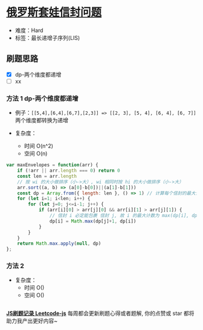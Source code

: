 # [俄罗斯套娃信封问题](https://leetcode-cn.com/problems/russian-doll-envelopes/)

- 难度：Hard
- 标签：最长递增子序列(LIS)

## 刷题思路

- [x] dp-两个维度都递增
- [ ] xx

### 方法 1 dp-两个维度都递增

- 例子：```[[5,4],[6,4],[6,7],[2,3]] => [[2, 3], [5, 4], [6, 4], [6, 7]]``` 两个维度都转换为递增

- 复杂度：
    - 时间 O(n^2)
    - 空间 O(n)

``` js
var maxEnvelopes = function(arr) {
    if (!arr || arr.length === 0) return 0
    const len = arr.length
    // 按 wi 的大小做排序（小->大）, wi 相同时按 hi 的大小做排序（小->大）
    arr.sort((a, b) => (a[0]-b[0])||(a[1]-b[1]))
    const dp = Array.from({ length: len }, () => 1) // 计算每个信封的最大计数
    for (let i=1; i<len; i++) {
        for (let j=0; j<=i-1; j++) {
            if (arr[i][0] > arr[j][0] && arr[i][1] > arr[j][1]) {
                // 信封 i 必定能包裹 信封 j, 故 i 的最大计数为 max(dp[i], dp[j] + 1)
                dp[i] = Math.max(dp[j]+1, dp[i])
            }
        }
    }
    return Math.max.apply(null, dp)
};
```

### 方法 2

- 复杂度：
    - 时间 O()
    - 空间 O()

``` js

```

**[JS刷题记录 Leetcode-js](https://github.com/Nodreame/leetcode-js)** 每周都会更新刷题心得或者题解, 你的点赞或 star 都将助力我产出更好内容~
